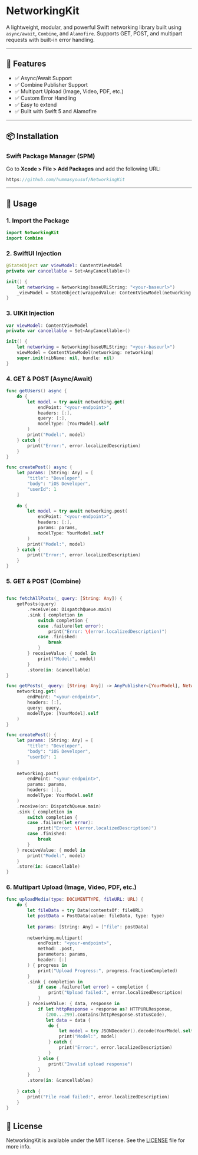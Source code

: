 # NetworkingKit

A lightweight, modular, and powerful Swift networking library built using `async/await`, `Combine`, and `Alamofire`. Supports GET, POST, and multipart requests with built-in error handling.

---

## 🚀 Features

- ✅ Async/Await Support
- ✅ Combine Publisher Support
- ✅ Multipart Upload (Image, Video, PDF, etc.)
- ✅ Custom Error Handling
- ✅ Easy to extend
- ✅ Built with Swift 5 and Alamofire

---

## 📦 Installation

### Swift Package Manager (SPM)

Go to **Xcode > File > Add Packages** and add the following URL:
```swift
https://github.com/hummasyousuf/NetworkingKit
```
---

## 📲 Usage

### 1. Import the Package

```swift
import NetworkingKit
import Combine
```
### 2. SwiftUI Injection

```swift
@StateObject var viewModel: ContentViewModel
private var cancellable = Set<AnyCancellable>()

init() {
    let networking = Networking(baseURLString: "<your-baseurl>")
    _viewModel = StateObject(wrappedValue: ContentViewModel(networking: networking))
}
```
### 3. UIKit Injection

```swift
var viewModel: ContentViewModel
private var cancellable = Set<AnyCancellable>()

init() {
    let networking = Networking(baseURLString: "<your-baseurl>")
    viewModel = ContentViewModel(networking: networking)
    super.init(nibName: nil, bundle: nil)
}
```
### 4. GET & POST (Async/Await)
```swift
func getUsers() async {
    do {
        let model = try await networking.get(
            endPoint: "<your-endpoint>",
            headers: [:],
            query: [:],
            modelType: [YourModel].self
        )
        print("Model:", model)
    } catch {
        print("Error:", error.localizedDescription)
    }
}

func createPost() async {
    let params: [String: Any] = [
        "title": "Developer",
        "body": "iOS Developer",
        "userId": 1
    ]
    
    do {
        let model = try await networking.post(
            endPoint: "<your-endpoint>",
            headers: [:],
            params: params,
            modelType: YourModel.self
        )
        print("Model:", model)
    } catch {
        print("Error:", error.localizedDescription)
    }
}
```
### 5. GET & POST (Combine)
```swift

func fetchAllPosts(_ query: [String: Any]) {
    getPosts(query)
        .receive(on: DispatchQueue.main)
        .sink { completion in
            switch completion {
            case .failure(let error):
                print("Error: \(error.localizedDescription)")
            case .finished:
                break
            }
        } receiveValue: { model in
            print("Model:", model)
        }
        .store(in: &cancellable)
}

func getPosts(_ query: [String: Any]) -> AnyPublisher<[YourModel], NetworkError> {
    networking.get(
        endPoint: "<your-endpoint>",
        headers: [:],
        query: query,
        modelType: [YourModel].self
    )
}

func createPost() {
    let params: [String: Any] = [
        "title": "Developer",
        "body": "iOS Developer",
        "userId": 1
    ]
    
    networking.post(
        endPoint: "<your-endpoint>",
        params: params,
        headers: [:],
        modelType: YourModel.self
    )
    .receive(on: DispatchQueue.main)
    .sink { completion in
        switch completion {
        case .failure(let error):
            print("Error: \(error.localizedDescription)")
        case .finished:
            break
        }
    } receiveValue: { model in
        print("Model:", model)
    }
    .store(in: &cancellable)
}
```
### 6. Multipart Upload (Image, Video, PDF, etc.)
```swift
func uploadMedia(type: DOCUMENTTYPE, fileURL: URL) {
    do {
        let fileData = try Data(contentsOf: fileURL)
        let postData = PostData(value: fileData, type: type)
        
        let params: [String: Any] = ["file": postData]
        
        networking.multipart(
            endPoint: "<your-endpoint>",
            method: .post,
            parameters: params,
            header: [:]
        ) { progress in
            print("Upload Progress:", progress.fractionCompleted)
        }
        .sink { completion in
            if case .failure(let error) = completion {
                print("Upload failed:", error.localizedDescription)
            }
        } receiveValue: { data, response in
            if let httpResponse = response as? HTTPURLResponse,
               (200...299).contains(httpResponse.statusCode),
               let data = data {
                do {
                    let model = try JSONDecoder().decode(YourModel.self, from: data)
                    print("Model:", model)
                } catch {
                    print("Error:", error.localizedDescription)
                }
            } else {
                print("Invalid upload response")
            }
        }
        .store(in: &cancellables)
        
    } catch {
        print("File read failed:", error.localizedDescription)
    }
}
```
## 📄 License

NetworkingKit is available under the MIT license. See the [LICENSE](./LICENSE) file for more info.
